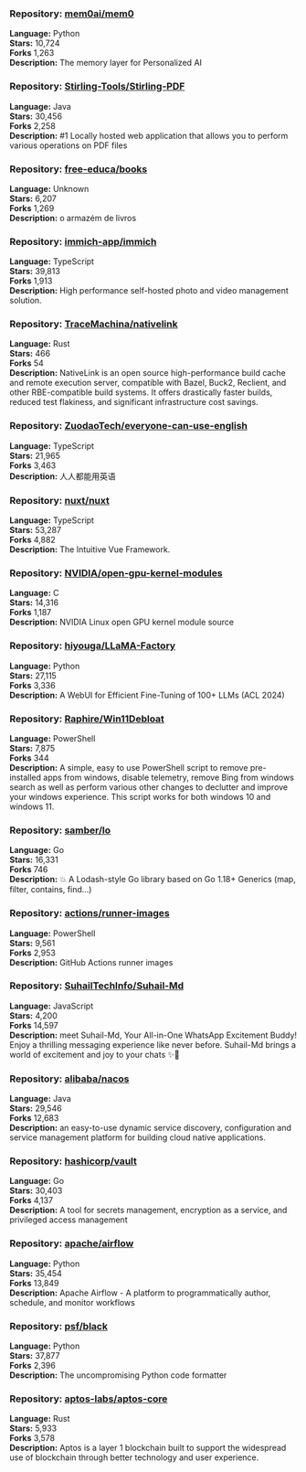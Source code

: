 ### **Repository:** [mem0ai/mem0](https://github.com/mem0ai/mem0)  

**Language:** Python  
**Stars:** 10,724  
**Forks** 1,263  
**Description:** The memory layer for Personalized AI  

### **Repository:** [Stirling-Tools/Stirling-PDF](https://github.com/Stirling-Tools/Stirling-PDF)  

**Language:** Java  
**Stars:** 30,456  
**Forks** 2,258  
**Description:** #1 Locally hosted web application that allows you to perform various operations on PDF files  

### **Repository:** [free-educa/books](https://github.com/free-educa/books)  

**Language:** Unknown  
**Stars:** 6,207  
**Forks** 1,269  
**Description:** o armazém de livros  

### **Repository:** [immich-app/immich](https://github.com/immich-app/immich)  

**Language:** TypeScript  
**Stars:** 39,813  
**Forks** 1,913  
**Description:** High performance self-hosted photo and video management solution.  

### **Repository:** [TraceMachina/nativelink](https://github.com/TraceMachina/nativelink)  

**Language:** Rust  
**Stars:** 466  
**Forks** 54  
**Description:** NativeLink is an open source high-performance build cache and remote execution server, compatible with Bazel, Buck2, Reclient, and other RBE-compatible build systems. It offers drastically faster builds, reduced test flakiness, and significant infrastructure cost savings.  

### **Repository:** [ZuodaoTech/everyone-can-use-english](https://github.com/ZuodaoTech/everyone-can-use-english)  

**Language:** TypeScript  
**Stars:** 21,965  
**Forks** 3,463  
**Description:** 人人都能用英语  

### **Repository:** [nuxt/nuxt](https://github.com/nuxt/nuxt)  

**Language:** TypeScript  
**Stars:** 53,287  
**Forks** 4,882  
**Description:** The Intuitive Vue Framework.  

### **Repository:** [NVIDIA/open-gpu-kernel-modules](https://github.com/NVIDIA/open-gpu-kernel-modules)  

**Language:** C  
**Stars:** 14,316  
**Forks** 1,187  
**Description:** NVIDIA Linux open GPU kernel module source  

### **Repository:** [hiyouga/LLaMA-Factory](https://github.com/hiyouga/LLaMA-Factory)  

**Language:** Python  
**Stars:** 27,115  
**Forks** 3,336  
**Description:** A WebUI for Efficient Fine-Tuning of 100+ LLMs (ACL 2024)  

### **Repository:** [Raphire/Win11Debloat](https://github.com/Raphire/Win11Debloat)  

**Language:** PowerShell  
**Stars:** 7,875  
**Forks** 344  
**Description:** A simple, easy to use PowerShell script to remove pre-installed apps from windows, disable telemetry, remove Bing from windows search as well as perform various other changes to declutter and improve your windows experience. This script works for both windows 10 and windows 11.  

### **Repository:** [samber/lo](https://github.com/samber/lo)  

**Language:** Go  
**Stars:** 16,331  
**Forks** 746  
**Description:** 💥 A Lodash-style Go library based on Go 1.18+ Generics (map, filter, contains, find...)  

### **Repository:** [actions/runner-images](https://github.com/actions/runner-images)  

**Language:** PowerShell  
**Stars:** 9,561  
**Forks** 2,953  
**Description:** GitHub Actions runner images  

### **Repository:** [SuhailTechInfo/Suhail-Md](https://github.com/SuhailTechInfo/Suhail-Md)  

**Language:** JavaScript  
**Stars:** 4,200  
**Forks** 14,597  
**Description:** meet Suhail-Md, Your All-in-One WhatsApp Excitement Buddy! Enjoy a thrilling messaging experience like never before. Suhail-Md brings a world of excitement and joy to your chats ✨🤖  

### **Repository:** [alibaba/nacos](https://github.com/alibaba/nacos)  

**Language:** Java  
**Stars:** 29,546  
**Forks** 12,683  
**Description:** an easy-to-use dynamic service discovery, configuration and service management platform for building cloud native applications.  

### **Repository:** [hashicorp/vault](https://github.com/hashicorp/vault)  

**Language:** Go  
**Stars:** 30,403  
**Forks** 4,137  
**Description:** A tool for secrets management, encryption as a service, and privileged access management  

### **Repository:** [apache/airflow](https://github.com/apache/airflow)  

**Language:** Python  
**Stars:** 35,454  
**Forks** 13,849  
**Description:** Apache Airflow - A platform to programmatically author, schedule, and monitor workflows  

### **Repository:** [psf/black](https://github.com/psf/black)  

**Language:** Python  
**Stars:** 37,877  
**Forks** 2,396  
**Description:** The uncompromising Python code formatter  

### **Repository:** [aptos-labs/aptos-core](https://github.com/aptos-labs/aptos-core)  

**Language:** Rust  
**Stars:** 5,933  
**Forks** 3,578  
**Description:** Aptos is a layer 1 blockchain built to support the widespread use of blockchain through better technology and user experience.  

